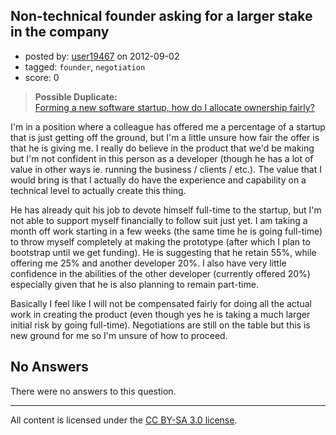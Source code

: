 ## Non-technical founder asking for a larger stake in the company

- posted by: [user19467](https://stackexchange.com/users/-1/19467-user19467) on 2012-09-02
- tagged: `founder`, `negotiation`
- score: 0

> **Possible Duplicate:**  
> [Forming a new software startup, how do I allocate ownership fairly?](http://answers.onstartups.com/questions/6949/forming-a-new-software-startup-how-do-i-allocate-ownership-fairly)  

<!-- End of automatically inserted text -->

I'm in a position where a colleague has offered me a percentage of a startup that is just getting off the ground, but I'm a little unsure how fair the offer is that he is giving me.  I really do believe in the product that we'd be making but I'm not confident in this person as a developer (though he has a lot of value in other ways ie. running the business / clients / etc.).  The value that I would bring is that I actually do have the experience and capability on a technical level to actually create this thing.

He has already quit his job to devote himself full-time to the startup, but I'm not able to support myself financially to follow suit just yet.  I am taking a month off work starting in a few weeks (the same time he is going full-time) to throw myself completely at making the prototype (after which I plan to bootstrap until we get funding).  He is suggesting that he retain 55%, while offering me 25% and another developer 20%.  I also have very little confidence in the abilities of the other developer (currently offered 20%) especially given that he is also planning to remain part-time.  

Basically I feel like I will not be compensated fairly for doing all the actual work in creating the product (even though yes he is taking a much larger initial risk by going full-time).  Negotiations are still on the table but this is new ground for me so I'm unsure of how to proceed.

## No Answers

There were no answers to this question.


---

All content is licensed under the [CC BY-SA 3.0 license](https://creativecommons.org/licenses/by-sa/3.0/).
